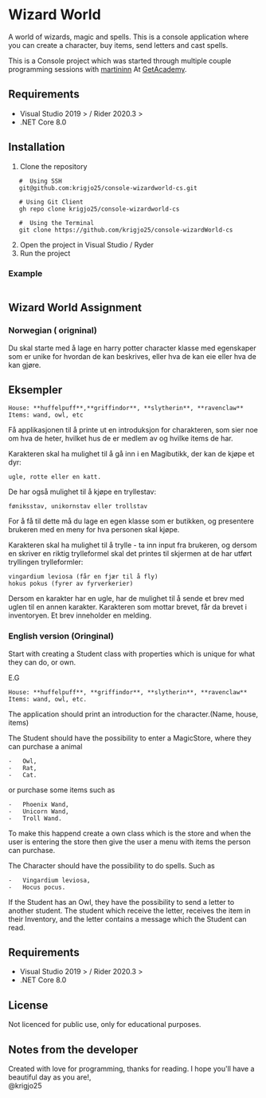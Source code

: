 # Wizard World
A world of wizards, magic and spells. 
This is a console application where you can create a character, 
buy items, send letters and cast spells.

This is a Console project which was started through multiple couple programming sessions with [martininn](https://github.com/martininn)
At [GetAcademy](https://getacademy.no).

## Requirements
- Visual Studio 2019 > / Rider 2020.3 >
- .NET Core 8.0

## Installation
1. Clone the repository
```shell
   #  Using SSH
   git@github.com:krigjo25/console-wizardworld-cs.git
   
   # Using Git Client
   gh repo clone krigjo25/console-wizardworld-cs
   
   #  Using the Terminal
   git clone https://github.com/krigjo25/console-wizardWorld-cs
   ```
2. Open the project in Visual Studio / Ryder
3. Run the project

### Example
```txt

```


## Wizard World Assignment

### Norwegian ( origninal)
Du skal starte med å lage en harry potter character klasse med egenskaper
som er unike for hvordan de kan beskrives, eller hva de kan eie eller
hva de kan gjøre.

## Eksempler

```text
House: **huffelpuff**,**griffindor**, **slytherin**, **ravenclaw**
Items: wand, owl, etc
```

Få applikasjonen til å printe ut en introduksjon for charakteren,
som sier noe om hva de heter, hvilket hus de er medlem av og
hvilke items de har.

Karakteren skal ha mulighet til å gå inn i en Magibutikk, der kan de
kjøpe et dyr:

```text
ugle, rotte eller en katt.
```

De har også mulighet til å kjøpe en tryllestav:
```text
føniksstav, unikornstav eller trollstav
```
For å få til dette må du lage en egen klasse som er butikken,
og presentere brukeren med en meny for hva personen skal kjøpe.

Karakteren skal ha mulighet til å trylle - ta inn input fra brukeren, og dersom en skriver en riktig
trylleformel skal det printes til skjermen at de har utført tryllingen
trylleformler:
```text
vingardium leviosa (får en fjær til å fly)
hokus pokus (fyrer av fyrverkerier)
```

Dersom en karakter har en ugle, har de mulighet til å sende et brev med
uglen til en annen karakter. Karakteren som mottar brevet, får da
brevet i inventoryen. Et brev inneholder en melding.

### English version (Oringinal)
Start with creating a Student class with properties which is unique
for what they can do, or own.

E.G
```text
House: **huffelpuff**, **griffindor**, **slytherin**, **ravenclaw**
Items: wand, owl, etc.
```

The application should print an introduction for the character.(Name,
house, items)

The Student should have the possibility to enter a MagicStore, where they
can purchase a animal 
```text
-   Owl, 
-   Rat,
-   Cat.
```
or purchase some items such as
```text
-   Phoenix Wand, 
-   Unicorn Wand,
-   Troll Wand.
```
To make this happend create a own class which is the store and when
the user is entering the store then give the user a menu with items
the person can purchase.

The Character should have the possibility to do spells. Such as
```text
-   Vingardium leviosa, 
-   Hocus pocus.
```

If the Student has an Owl, they have the possibility to send a letter
to another student. The student which receive the letter, receives the
item in their Inventory, and the letter contains a message which the
Student can read.

## Requirements
- Visual Studio 2019 > / Rider 2020.3 >
- .NET Core 8.0

## License
Not licenced for public use,
only for educational purposes.

## Notes from the developer
Created with love for programming, thanks for reading.
I hope you'll have a beautiful day as you are!,<br>
@krigjo25
